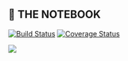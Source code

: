 ## :notebook: THE NOTEBOOK
[![Build Status](https://travis-ci.org/wise-introvert/the-notebook-utils.svg?branch=master)](https://travis-ci.org/wise-introvert/the-notebook-utils) [![Coverage Status](https://coveralls.io/repos/github/wise-introvert/the-notebook-utils/badge.svg?branch=master)](https://coveralls.io/github/wise-introvert/the-notebook-utils?branch=master)

![](https://i.pinimg.com/originals/04/b9/d6/04b9d62063fc4d67a2edc8b32ccc3610.jpg)
